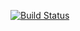[![Build Status](https://travis-ci.org/luziandrade/elsi.svg?branch=master)](https://travis-ci.org/luziandrade/elsi)